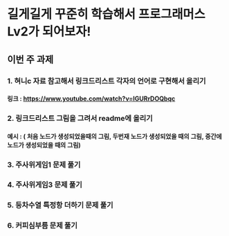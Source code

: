 # 길게길게 꾸준히 학습해서 프로그래머스 Lv2가 되어보자!

## 이번 주 과제

### 1. 혀니c 자료 참고해서 링크드리스트 각자의 언어로 구현해서 올리기
####  링크 : https://www.youtube.com/watch?v=IGURrDOQbqc
### 2. 링크드리스트 그림을 그려서 readme에 올리기 
####   예시 : ( 처음 노드가 생성되었을때의 그림, 두번재 노드가 생성되었을 때의 그림, 중간에 노드가 생성되었을 때의 그림)
### 3. 주사위게임1 문제 풀기
### 4. 주사위게임3 문제 풀기
### 5. 등차수열 특정항 더하기 문제 풀기
### 6. 커피심부름 문제 풀기
